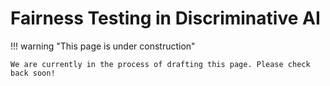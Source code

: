 # Fairness Testing in Discriminative AI

!!! warning "This page is under construction"

    We are currently in the process of drafting this page. Please check back soon!
